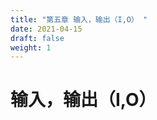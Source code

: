 ```yaml
---
title: "第五章 输入，输出（I,O） "
date: 2021-04-15
draft: false
weight: 1
---
```


# 输入，输出（I,O）



